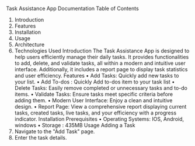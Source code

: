 Task Assistance App Documentation
Table of Contents
1. Introduction
2. Features
3. Installation
4. Usage
5. Architecture
6. Technologies Used
Introduction
The Task Assistance App is designed to help users efficiently manage their daily tasks. It 
provides functionalities to add, delete, and validate tasks, all within a modern and intuitive user 
interface. Additionally, it includes a report page to display task statistics and user efficiency.
Features
• Add Tasks: Quickly add new tasks to your list.
• Add To-dos : Quickly Add to-dos item to your task list
• Delete Tasks: Easily remove completed or unnecessary tasks and to-do items.
• Validate Tasks: Ensure tasks meet specific criteria before adding them.
• Modern User Interface: Enjoy a clean and intuitive design.
• Report Page: View a comprehensive report displaying current tasks, created tasks, 
live tasks, and your efficiency with a progress indicator.
Installation
Prerequisites
• Operating Systems: IOS, Android, windows 
• Storage : 435MB
Usage
Adding a Task
1. Navigate to the "Add Task" page.
2. Enter the task details.